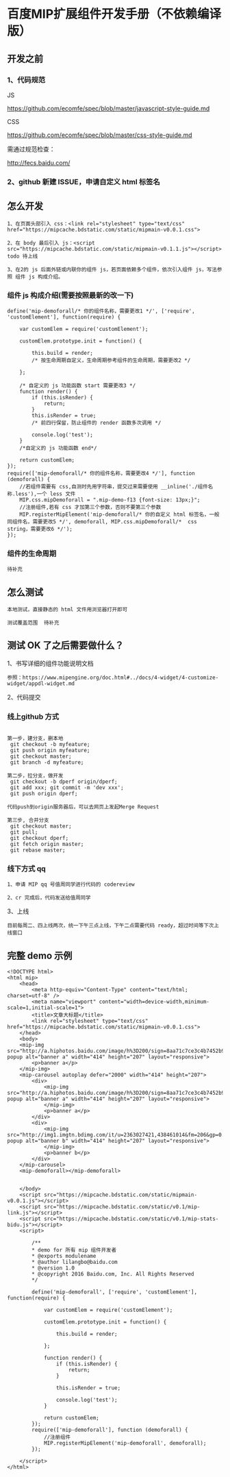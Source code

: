 # 百度MIP扩展组件开发手册（不依赖编译版）

## 开发之前

### 1、代码规范

JS

https://github.com/ecomfe/spec/blob/master/javascript-style-guide.md

CSS

https://github.com/ecomfe/spec/blob/master/css-style-guide.md

需通过规范检查：

http://fecs.baidu.com/

### 2、github 新建 ISSUE，申请自定义 html 标签名


## 怎么开发

	1、在页面头部引入 css：<link rel="stylesheet" type="text/css" href="https://mipcache.bdstatic.com/static/mipmain-v0.0.1.css">

	2、在 body 最后引入 js：<script src="https://mipcache.bdstatic.com/static/mipmain-v0.1.1.js"></script> todo 待上线

	3、在2的 js 后面外链或内联你的组件 js，若页面依赖多个组件，依次引入组件 js，写法参照 组件 js 构成介绍。

### 组件 js 构成介绍(需要按照最新的改一下)

```
define('mip-demoforall/* 你的组件名称，需要更改1 */', ['require', 'customElement'], function(require) {

    var customElem = require('customElement');

    customElem.prototype.init = function() {

        this.build = render;
        /* 按生命周期自定义，生命周期参考组件的生命周期，需要更改2 */

    };

    /* 自定义的 js 功能函数 start 需要更改3 */
    function render() {
        if (this.isRender) {
            return; 
        }
		this.isRender = true;
        /* 前四行保留，防止组件的 render 函数多次调用 */

        console.log('test');
    }
    /*自定义的 js 功能函数 end*/

    return customElem;
});
require(['mip-demoforall/* 你的组件名称，需要更改4 */'], function (demoforall) {
	//若组件需要有 css,自测时先用字符串，提交过来需要使用 __inline('./组件名称.less'),一个 less 文件
	MIP.css.mipDemoforall = ".mip-demo-f13 {font-size: 13px;}";
    //注册组件,若有 css 才加第三个参数，否则不要第三个参数
    MIP.registerMipElement('mip-demoforall/* 你的自定义 html 标签名，一般同组件名，需要更改5 */', demoforall, MIP.css.mipDemoforall/*  css  string，需要更改6 */');
});
```

### 组件的生命周期
	
	待补充


## 怎么测试
	
	本地测试，直接静态的 html 文件用浏览器打开即可

	测试覆盖范围  待补充

## 测试 OK 了之后需要做什么？

1、书写详细的组件功能说明文档
	
	参照：https://www.mipengine.org/doc.html#../docs/4-widget/4-customize-widget/appdl-widget.md

2、代码提交

### 线上github 方式
	
```

第一步，建分支，删本地
 git checkout -b myfeature;
 git push origin myfeature;
 git checkout master;
 git branch -d myfeature;

第二步，拉分支，做开发
 git checkout -b dperf origin/dperf;
 git add xxx; git commit -m 'dev xxx';
 git push origin dperf;

代码push到origin服务器后，可以去网页上发起Merge Request

第三步, 合并分支
 git checkout master;
 git pull;
 git checkout dperf;
 git fetch origin master;
 git rebase master;

 ```

 ### 线下方式 qq
	
	1、申请 MIP qq 号值周同学进行代码的 codereview

	2、cr 完成后，代码发送给值周同学

3、上线
	
	目前每周二、四上线两次，统一下午三点上线，下午二点需要代码 ready，超过时间等下次上线窗口



## 完整 demo 示例

```
<!DOCTYPE html>
<html mip>
    <head>
        <meta http-equiv="Content-Type" content="text/html; charset=utf-8" />
        <meta name="viewport" content="width=device-width,minimum-scale=1,initial-scale=1">
        <title>文章大标题</title>
        <link rel="stylesheet" type="text/css" href="https://mipcache.bdstatic.com/static/mipmain-v0.0.1.css">
    </head>
    <body>
    <mip-img src="http://a.hiphotos.baidu.com/image/h%3D200/sign=8aa71c7ce3c4b7452b94b016fffd1e78/3c6d55fbb2fb4316edd0e02f28a4462308f7d39c.jpg" popup alt="banner a" width="414" height="207" layout="responsive">
        <p>banner a</p>
    </mip-img>
    <mip-carousel autoplay defer="2000" width="414" height="207">
        <div>
            <mip-img src="http://a.hiphotos.baidu.com/image/h%3D200/sign=8aa71c7ce3c4b7452b94b016fffd1e78/3c6d55fbb2fb4316edd0e02f28a4462308f7d39c.jpg" popup alt="banner a" width="414" height="207" layout="responsive">
            </mip-img>
            <p>banner a</p>
        </div>
        <div>
            <mip-img src="http://img1.imgtn.bdimg.com/it/u=2363027421,438461014&fm=206&gp=0.jpg" popup alt="banner b" width="414" height="207" layout="responsive">
            </mip-img>
            <p>banner b</p>
        </div>
    </mip-carousel>
    <mip-demoforall></mip-demoforall>


    </body>
    <script src="https://mipcache.bdstatic.com/static/mipmain-v0.0.1.js"></script>
    <script src="https://mipcache.bdstatic.com/static/v0.1/mip-link.js"></script>
    <script src="https://mipcache.bdstatic.com/static/v0.1/mip-stats-bidu.js"></script>
    <script>
        
        /**
        * demo for 所有 mip 组件开发者
        * @exports modulename
        * @author lilangbo@baidu.com
        * @version 1.0
        * @copyright 2016 Baidu.com, Inc. All Rights Reserved
        */

        define('mip-demoforall', ['require', 'customElement'], function(require) {

            var customElem = require('customElement');

            customElem.prototype.init = function() {

                this.build = render;

            };

            function render() {
                if (this.isRender) {
                    return; 
                }

                this.isRender = true;
                
                console.log('test');
            }

            return customElem;
        });
        require(['mip-demoforall'], function (demoforall) {
            //注册组件
            MIP.registerMipElement('mip-demoforall', demoforall);
        });

    </script>
</html>

```
